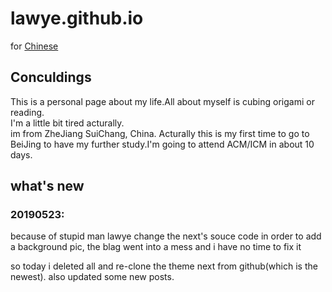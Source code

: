 # lawye.github.io

for [Chinese](./README-zh.md)

## Conculdings

This is a personal page about my life.All about myself is cubing origami or reading.  
I'm a little bit tired acturally.  
im from ZheJiang SuiChang, China. Acturally this is my first time to go to BeiJing to have my further study.I'm going to attend ACM/ICM in about 10 days.

## what's new

### 20190523:

because of stupid man lawye change the next's souce code in order to add a background pic, the blag went into a mess and i have no time to fix it

so today i deleted all and re-clone the theme next from github(which is the newest). also updated some new posts.